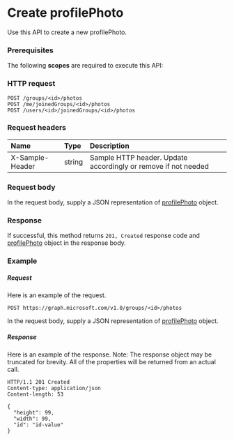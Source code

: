 # Create profilePhoto

Use this API to create a new profilePhoto.
### Prerequisites
The following **scopes** are required to execute this API: 
### HTTP request
<!-- { "blockType": "ignored" } -->
```http
POST /groups/<id>/photos
POST /me/joinedGroups/<id>/photos
POST /users/<id>/joinedGroups/<id>/photos

```
### Request headers
| Name       | Type | Description|
|:---------------|:--------|:----------|
| X-Sample-Header  | string  | Sample HTTP header. Update accordingly or remove if not needed|

### Request body
In the request body, supply a JSON representation of [profilePhoto](../resources/profilephoto.md) object.


### Response
If successful, this method returns `201, Created` response code and [profilePhoto](../resources/profilephoto.md) object in the response body.

### Example
##### Request
Here is an example of the request.
<!-- {
  "blockType": "request",
  "name": "create_profilephoto_from_group"
}-->
```http
POST https://graph.microsoft.com/v1.0/groups/<id>/photos
```
In the request body, supply a JSON representation of [profilePhoto](../resources/profilephoto.md) object.
##### Response
Here is an example of the response. Note: The response object may be truncated for brevity. All of the properties will be returned from an actual call.
<!-- {
  "blockType": "response",
  "truncated": true,
  "@odata.type": "microsoft.graph.profilephoto"
} -->
```http
HTTP/1.1 201 Created
Content-type: application/json
Content-length: 53

{
  "height": 99,
  "width": 99,
  "id": "id-value"
}
```

<!-- uuid: 8fcb5dbc-d5aa-4681-8e31-b001d5168d79
2015-10-25 14:57:30 UTC -->
<!-- {
  "type": "#page.annotation",
  "description": "Create profilePhoto",
  "keywords": "",
  "section": "documentation",
  "tocPath": ""
}-->